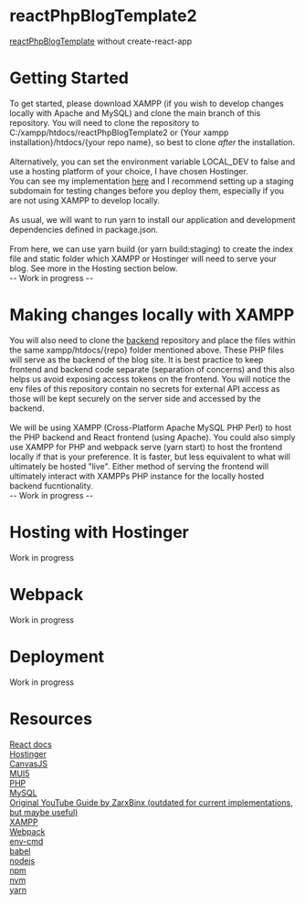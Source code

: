# reactPhpBlogTemplate2
[reactPhpBlogTemplate](https://github.com/emily-daitch/reactPhpBlogTemplate/blob/live/README.md) without create-react-app

# Getting Started
To get started, please download XAMPP (if you wish to develop changes locally with Apache and MySQL) and clone the main branch of this repository. You will need to clone the repository to C:/xampp/htdocs/reactPhpBlogTemplate2 or {Your xampp installation}/htdocs/{your repo name}, so best to clone *after* the installation.<br><br>
Alternatively, you can set the environment variable LOCAL_DEV to false and use a hosting platform of your choice, I have chosen Hostinger.<br>
You can see my implementation [here](https://emilydaitch.click) and I recommend setting up a staging subdomain for testing changes before you deploy them, especially if you are not using XAMPP to develop locally.<br><br>
As usual, we will want to run yarn to install our application and development dependencies defined in package.json. <br><br>
From here, we can use yarn build (or yarn build:staging) to create the index file and static folder which XAMPP or Hostinger will need to serve your blog. See more in the Hosting section below.<br>
-- Work in progress --

# Making changes locally with XAMPP
You will also need to clone the [backend]() repository and place the files within the same xampp/htdocs/{repo} folder mentioned above. These PHP files will serve as the backend of the blog site. It is best practice to keep frontend and backend code separate (separation of concerns) and this also helps us avoid exposing access tokens on the frontend. You will notice the env files of this repository contain no secrets for external API access as those will be kept securely on the server side and accessed by the backend.<br><br>
We will be using XAMPP (Cross-Platform Apache MySQL PHP Perl) to host the PHP backend and React frontend (using Apache). You could also simply use XAMPP for PHP and webpack serve (yarn start) to host the frontend locally if that is your preference. It is faster, but less equivalent to what will ultimately be hosted "live". Either method of serving the frontend will ultimately interact with XAMPPs PHP instance for the locally hosted backend fucntionality.<br>
-- Work in progress --

# Hosting with Hostinger
Work in progress

# Webpack
Work in progress

# Deployment
Work in progress

# Resources

[React docs](https://react.dev/learn)<br>
[Hostinger](https://www.hostinger.com/)<br>
[CanvasJS](https://canvasjs.com/)<br>
[MUI5](https://mui.com/)<br>
[PHP](https://www.php.net/docs.php)<br>
[MySQL](https://www.mysql.com/)<br>
[Original YouTube Guide by ZarxBinx (outdated for current implementations, but maybe useful)](https://www.youtube.com/watch?v=RQYpSfXUgn4)<br>
[XAMPP](https://www.apachefriends.org/download.html)<br>
[Webpack](https://webpack.js.org/)<br>
[env-cmd](https://www.npmjs.com/package/env-cmd)<br>
[babel](https://babeljs.io/)<br>
[nodejs](https://nodejs.org/)<br>
[npm](https://www.npmjs.com/)<br>
[nvm](https://www.npmjs.com/package/nvm)<br>
[yarn](https://yarnpkg.com/)<br>
